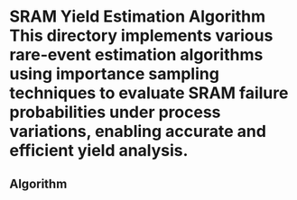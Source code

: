 SRAM Yield Estimation Algorithm
This directory implements various rare-event estimation algorithms using importance sampling techniques to evaluate SRAM failure probabilities under process variations, enabling accurate and efficient yield analysis.
======
Algorithm
--------
